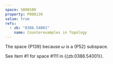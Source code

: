 ```yaml
---
space: S000108
property: P000139
value: true
refs:
  - zb: "0386.54001"
    name: Counterexamples in Topology
---
```


The space {P139} because
$\omega$ is a {P52} subspace.

See item #1 for space #111 in {{zb:0386.54001}}.
